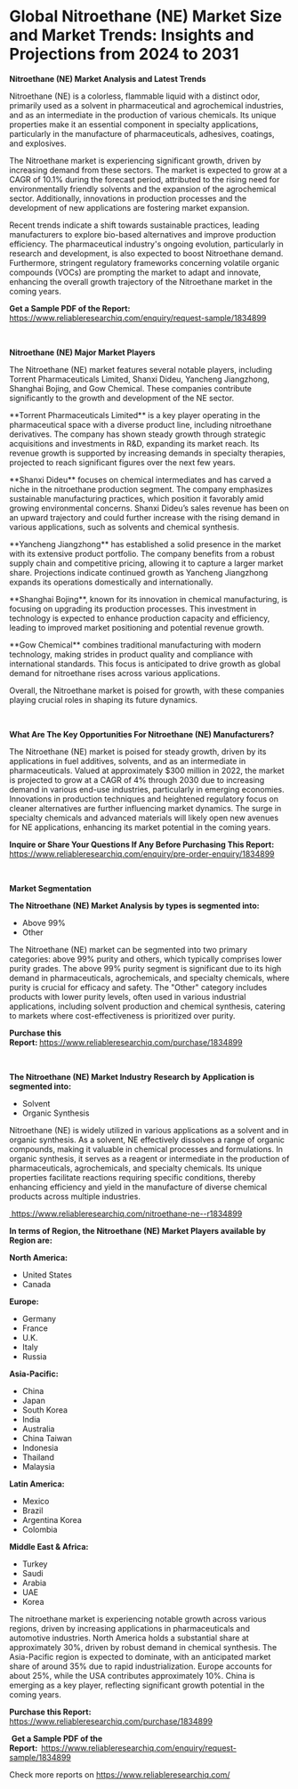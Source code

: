 <p><h1>Global Nitroethane (NE) Market Size and Market Trends: Insights and Projections from 2024 to 2031</h1></p><p><strong>Nitroethane (NE) Market Analysis and Latest Trends</strong></p>
<p><p>Nitroethane (NE) is a colorless, flammable liquid with a distinct odor, primarily used as a solvent in pharmaceutical and agrochemical industries, and as an intermediate in the production of various chemicals. Its unique properties make it an essential component in specialty applications, particularly in the manufacture of pharmaceuticals, adhesives, coatings, and explosives.</p><p>The Nitroethane market is experiencing significant growth, driven by increasing demand from these sectors. The market is expected to grow at a CAGR of 10.1% during the forecast period, attributed to the rising need for environmentally friendly solvents and the expansion of the agrochemical sector. Additionally, innovations in production processes and the development of new applications are fostering market expansion.</p><p>Recent trends indicate a shift towards sustainable practices, leading manufacturers to explore bio-based alternatives and improve production efficiency. The pharmaceutical industry's ongoing evolution, particularly in research and development, is also expected to boost Nitroethane demand. Furthermore, stringent regulatory frameworks concerning volatile organic compounds (VOCs) are prompting the market to adapt and innovate, enhancing the overall growth trajectory of the Nitroethane market in the coming years.</p></p>
<p><strong>Get a Sample PDF of the Report:&nbsp;</strong> <a href="https://www.reliableresearchiq.com/enquiry/request-sample/1834899?utm_campaign=1159&utm_medium=2&utm_source=Github&utm_content=ia&utm_term=31122024&utm_id=nitroethane-ne">https://www.reliableresearchiq.com/enquiry/request-sample/1834899</a></p>
<p>&nbsp;</p>
<p><strong>Nitroethane (NE) Major Market Players</strong></p>
<p><p>The Nitroethane (NE) market features several notable players, including Torrent Pharmaceuticals Limited, Shanxi Dideu, Yancheng Jiangzhong, Shanghai Bojing, and Gow Chemical. These companies contribute significantly to the growth and development of the NE sector.</p><p>**Torrent Pharmaceuticals Limited** is a key player operating in the pharmaceutical space with a diverse product line, including nitroethane derivatives. The company has shown steady growth through strategic acquisitions and investments in R&D, expanding its market reach. Its revenue growth is supported by increasing demands in specialty therapies, projected to reach significant figures over the next few years.</p><p>**Shanxi Dideu** focuses on chemical intermediates and has carved a niche in the nitroethane production segment. The company emphasizes sustainable manufacturing practices, which position it favorably amid growing environmental concerns. Shanxi Dideu’s sales revenue has been on an upward trajectory and could further increase with the rising demand in various applications, such as solvents and chemical synthesis.</p><p>**Yancheng Jiangzhong** has established a solid presence in the market with its extensive product portfolio. The company benefits from a robust supply chain and competitive pricing, allowing it to capture a larger market share. Projections indicate continued growth as Yancheng Jiangzhong expands its operations domestically and internationally.</p><p>**Shanghai Bojing**, known for its innovation in chemical manufacturing, is focusing on upgrading its production processes. This investment in technology is expected to enhance production capacity and efficiency, leading to improved market positioning and potential revenue growth.</p><p>**Gow Chemical** combines traditional manufacturing with modern technology, making strides in product quality and compliance with international standards. This focus is anticipated to drive growth as global demand for nitroethane rises across various applications.</p><p>Overall, the Nitroethane market is poised for growth, with these companies playing crucial roles in shaping its future dynamics.</p></p>
<p>&nbsp;</p>
<p><strong>What Are The Key Opportunities For Nitroethane (NE) Manufacturers?</strong></p>
<p><p>The Nitroethane (NE) market is poised for steady growth, driven by its applications in fuel additives, solvents, and as an intermediate in pharmaceuticals. Valued at approximately $300 million in 2022, the market is projected to grow at a CAGR of 4% through 2030 due to increasing demand in various end-use industries, particularly in emerging economies. Innovations in production techniques and heightened regulatory focus on cleaner alternatives are further influencing market dynamics. The surge in specialty chemicals and advanced materials will likely open new avenues for NE applications, enhancing its market potential in the coming years.</p></p>
<p><strong>Inquire or Share Your Questions If Any Before Purchasing This Report:</strong> <a href="https://www.reliableresearchiq.com/enquiry/pre-order-enquiry/1834899?utm_campaign=1159&utm_medium=2&utm_source=Github&utm_content=ia&utm_term=31122024&utm_id=nitroethane-ne">https://www.reliableresearchiq.com/enquiry/pre-order-enquiry/1834899</a></p>
<p>&nbsp;</p>
<p><strong>Market Segmentation</strong></p>
<p><strong>The Nitroethane (NE) Market Analysis by types is segmented into:</strong></p>
<p><ul><li>Above 99%</li><li>Other</li></ul></p>
<p><p>The Nitroethane (NE) market can be segmented into two primary categories: above 99% purity and others, which typically comprises lower purity grades. The above 99% purity segment is significant due to its high demand in pharmaceuticals, agrochemicals, and specialty chemicals, where purity is crucial for efficacy and safety. The "Other" category includes products with lower purity levels, often used in various industrial applications, including solvent production and chemical synthesis, catering to markets where cost-effectiveness is prioritized over purity.</p></p>
<p><strong>Purchase this Report:&nbsp;</strong><a href="https://www.reliableresearchiq.com/purchase/1834899?utm_campaign=1159&utm_medium=2&utm_source=Github&utm_content=ia&utm_term=31122024&utm_id=nitroethane-ne">https://www.reliableresearchiq.com/purchase/1834899</a></p>
<p>&nbsp;</p>
<p><strong>The Nitroethane (NE) Market Industry Research by Application is segmented into:</strong></p>
<p><ul><li>Solvent</li><li>Organic Synthesis</li></ul></p>
<p><p>Nitroethane (NE) is widely utilized in various applications as a solvent and in organic synthesis. As a solvent, NE effectively dissolves a range of organic compounds, making it valuable in chemical processes and formulations. In organic synthesis, it serves as a reagent or intermediate in the production of pharmaceuticals, agrochemicals, and specialty chemicals. Its unique properties facilitate reactions requiring specific conditions, thereby enhancing efficiency and yield in the manufacture of diverse chemical products across multiple industries.</p></p>
<p><a href="https://www.reliableresearchiq.com/nitroethane-ne--r1834899?utm_campaign=1159&utm_medium=2&utm_source=Github&utm_content=ia&utm_term=31122024&utm_id=nitroethane-ne">&nbsp;https://www.reliableresearchiq.com/nitroethane-ne--r1834899</a></p>
<p><strong>In terms of Region, the Nitroethane (NE) Market Players available by Region are:</strong></p>
<p>
    <p> <strong> North America: </strong>
        <ul>
            <li>United States</li>
            <li>Canada</li>
        </ul>
        </p> 
    <p> <strong> Europe: </strong>
        <ul>
            <li>Germany</li>
            <li>France</li>
            <li>U.K.</li>
            <li>Italy</li>
            <li>Russia</li>
        </ul>
        </p> 
    <p> <strong> Asia-Pacific: </strong>
        <ul>
            <li>China</li>
            <li>Japan</li>
            <li>South Korea</li>
            <li>India</li>
            <li>Australia</li>
            <li>China Taiwan</li>
            <li>Indonesia</li>
            <li>Thailand</li>
            <li>Malaysia</li>
        </ul>
        </p> 
    <p> <strong> Latin America: </strong>
        <ul>
            <li>Mexico</li>
            <li>Brazil</li>
            <li>Argentina Korea</li>
            <li>Colombia</li>
        </ul>
        </p> 
    <p> <strong> Middle East & Africa: </strong>
        <ul>
            <li>Turkey</li>
            <li>Saudi</li>
            <li>Arabia</li>
            <li>UAE</li>
            <li>Korea</li>
        </ul>
    </p>
    </p>
<p><p>The nitroethane market is experiencing notable growth across various regions, driven by increasing applications in pharmaceuticals and automotive industries. North America holds a substantial share at approximately 30%, driven by robust demand in chemical synthesis. The Asia-Pacific region is expected to dominate, with an anticipated market share of around 35% due to rapid industrialization. Europe accounts for about 25%, while the USA contributes approximately 10%. China is emerging as a key player, reflecting significant growth potential in the coming years.</p></p>
<p><strong>Purchase this Report: </strong><a href="https://www.reliableresearchiq.com/purchase/1834899?utm_campaign=1159&utm_medium=2&utm_source=Github&utm_content=ia&utm_term=31122024&utm_id=nitroethane-ne">https://www.reliableresearchiq.com/purchase/1834899</a></p>
<p>&nbsp;<strong>Get a Sample PDF of the Report:&nbsp;&nbsp;</strong><a href="https://www.reliableresearchiq.com/enquiry/request-sample/1834899?utm_campaign=1159&utm_medium=2&utm_source=Github&utm_content=ia&utm_term=31122024&utm_id=nitroethane-ne">https://www.reliableresearchiq.com/enquiry/request-sample/1834899</a></p>
<p><strong></strong></p>
<p>Check more reports on <a href="https://www.reliableresearchiq.com/?utm_campaign=1159&utm_medium=2&utm_source=Github&utm_content=ia&utm_term=31122024&utm_id=nitroethane-ne">https://www.reliableresearchiq.com/</a></p>